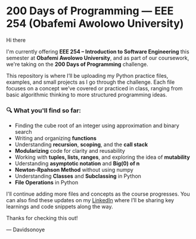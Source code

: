 # 200 Days of Programming — EEE 254 (Obafemi Awolowo University)

Hi there 

I'm currently offering **EEE 254 – Introduction to Software Engineering** this semester at **Obafemi Awolowo University**, and as part of our coursework, we're taking on the **200 Days of Programming** challenge.

This repository is where I’ll be uploading my Python practice files, examples, and small projects as I go through the challenge. Each file focuses on a concept we’ve covered or practiced in class, ranging from basic algorithmic thinking to more structured programming ideas.

### 🔍 What you'll find so far:
- Finding the cube root of an integer using approximation and binary search
- Writing and organizing **functions**
- Understanding **recursion**, **scoping**, and the **call stack**
- **Modularizing** code for clarity and reusability
- Working with **tuples, lists, ranges**, and exploring the idea of **mutability**
- Uderstanding **asymptotic notation** and **Big(0) of n**
- **Newton-Rpahson Method** without using numpy
- Understanding **Classes** and **Subclassing** in Python
- **File Operations** in Python

I'll continue adding more files and concepts as the course progresses. You can also find these updates on my [LinkedIn](https://www.linkedin.com/in/iseoluwa-oyesanmi-234bb1275/) where I’ll be sharing key learnings and code snippets along the way.

Thanks for checking this out!

— Davidsonoye

